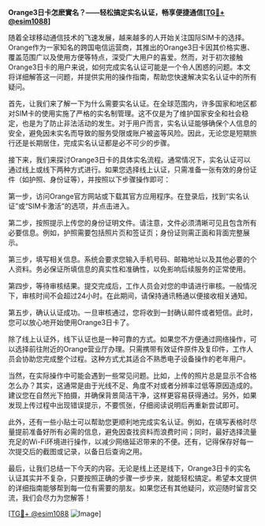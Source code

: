 **Orange3日卡怎麽實名？——轻松搞定实名认证，畅享便捷通信[[TG💪+ @esim1088](https://t.me/s/esim1088)]**

随着全球移动通信技术的飞速发展，越来越多的人开始关注国际SIM卡的选择。Orange作为一家知名的跨国电信运营商，其推出的Orange3日卡因其价格实惠、覆盖范围广以及使用方便等特点，深受广大用户的喜爱。然而，对于初次接触Orange3日卡的用户来说，如何完成实名认证可能是一个令人困惑的问题。本文将详细解答这一问题，并提供实用的操作指南，帮助您快速解决实名认证中的所有疑问。

首先，让我们来了解一下为什么需要实名认证。在全球范围内，许多国家和地区都对SIM卡的使用实施了严格的实名制管理。这不仅是为了维护国家安全和社会稳定，也是为了防止非法活动的发生。对于用户而言，实名认证能够确保个人信息的安全，避免因未实名而导致的服务受限或账户被盗等风险。因此，无论您是短期旅行还是长期居住，完成实名认证都是必不可少的步骤。

接下来，我们来探讨Orange3日卡的具体实名流程。通常情况下，实名认证可以通过线上或线下两种方式进行。如果您选择线上认证，只需准备一张有效的身份证件（如护照、身份证等），并按照以下步骤操作即可：

第一步，访问Orange官方网站或下载其官方应用程序。在登录后，找到“实名认证”或“SIM卡激活”的选项，并点击进入。

第二步，按照提示上传您的身份证明文件。请注意，文件必须清晰可见且包含所有必要信息。例如，护照需要包括照片页和签证页；身份证则需正面和背面完整展示。

第三步，填写相关信息。系统会要求您输入手机号码、邮箱地址以及其他必要的个人资料。务必保证所填信息的真实性和准确性，以免影响后续服务的正常使用。

第四步，等待审核结果。提交完成后，工作人员会对您的申请进行审核。一般情况下，审核时间不会超过24小时。在此期间，请保持通讯畅通以便接收相关通知。

第五步，确认认证成功。一旦审核通过，您将收到一封确认邮件或者短信。此时，您可以放心地开始使用Orange3日卡了。

除了线上认证外，线下认证也是一种可靠的方式。如果您不方便通过网络操作，可以选择前往附近的Orange营业厅办理。只需携带有效证件原件及复印件，工作人员会协助您完成整个过程。这种方式尤其适合不熟悉电子设备操作的老年用户。

当然，在实际操作中可能会遇到一些常见问题。比如，上传的照片总是显示不合格怎么办？其实，这通常是由于光线不足、角度不对或者分辨率过低等原因造成的。建议您在自然光下拍摄，并确保背景简洁干净，这样更容易获得通过。另外，如果发现上传过程中出现错误提示，不要慌张，仔细阅读说明后再重新尝试即可。

此外，还有一些小贴士可以帮助您更顺利地完成实名认证。例如，在填写表格时尽量提前准备好所有必需的信息，避免因查找资料而浪费时间；同时，最好选择流量充足的Wi-Fi环境进行操作，以减少网络延迟带来的不便。还有，记得保存好每一次提交后的截图或记录，以备日后查询之用。

最后，让我们总结一下今天的内容。无论是线上还是线下，Orange3日卡的实名认证其实并不复杂，只要按照正确的步骤一步步来，就能轻松搞定。希望本文提供的详细指南能够帮到每一位有需要的朋友。如果您还有其他疑问，欢迎随时留言交流，我们会尽力为您解答！

[[TG💪+ @esim1088](https://t.me/s/esim1088) ![Image](https://i.postimg.cc/4NQfJmqS/Snipaste-2025-05-13-00-14-12.png)]